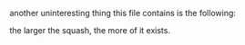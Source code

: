 another uninteresting thing this file contains is the following:

the larger the squash, the more of it exists.
